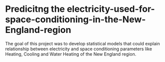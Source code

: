 # Predicitng the electricity-used-for-space-conditioning-in-the-New-England-region

The goal of this project was to develop statistical models that could explain relationship between electricity and space conditioning parameters like Heating, Cooling and Water Heating of the New England region. 
